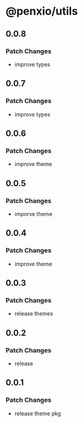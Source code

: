 # @penxio/utils

## 0.0.8

### Patch Changes

- improve types

## 0.0.7

### Patch Changes

- improve types

## 0.0.6

### Patch Changes

- improve theme

## 0.0.5

### Patch Changes

- imporve theme

## 0.0.4

### Patch Changes

- improve theme

## 0.0.3

### Patch Changes

- release themes

## 0.0.2

### Patch Changes

- release

## 0.0.1

### Patch Changes

- release theme pkg
